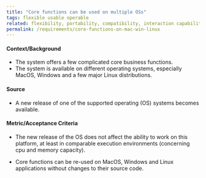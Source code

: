 ```yaml
---
title: "Core functions can be used on multiple OSs"
tags: flexible usable operable
related: flexibility, portability, compatibility, interaction capability
permalink: /requirements/core-functions-on-mac-win-linux
---
```


<div class="quality-requirement" markdown="1">


#### Context/Background

* The system offers a few complicated core business functions.
* The system is available on different operating systems, especially MacOS, Windows and a few major Linux distributions.
  
#### Source

* A new release of one of the supported operating (OS) systems becomes available. 

#### Metric/Acceptance Criteria

* The new release of the OS does not affect the  ability to work on this platform, 
 at least in comparable execution environments (concerning cpu and memory capacity).
 
* Core functions can be re-used on MacOS, Windows and Linux applications without changes to their source code.

   
</div><br>



